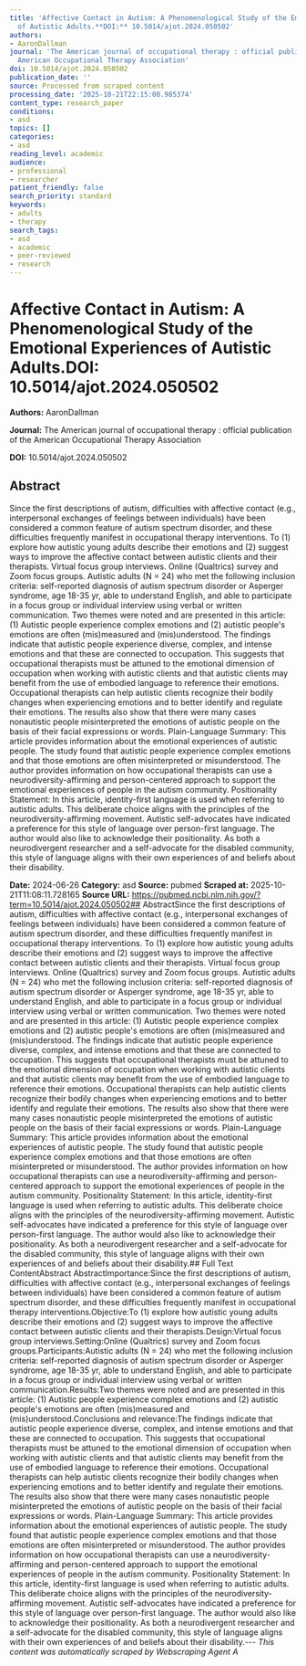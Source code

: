 ```yaml
---
title: 'Affective Contact in Autism: A Phenomenological Study of the Emotional Experiences
  of Autistic Adults.**DOI:** 10.5014/ajot.2024.050502'
authors:
- AaronDallman
journal: 'The American journal of occupational therapy : official publication of the
  American Occupational Therapy Association'
doi: 10.5014/ajot.2024.050502
publication_date: ''
source: Processed from scraped content
processing_date: '2025-10-21T22:15:08.985374'
content_type: research_paper
conditions:
- asd
topics: []
categories:
- asd
reading_level: academic
audience:
- professional
- researcher
patient_friendly: false
search_priority: standard
keywords:
- adults
- therapy
search_tags:
- asd
- academic
- peer-reviewed
- research
---
```


# Affective Contact in Autism: A Phenomenological Study of the Emotional Experiences of Autistic Adults.**DOI:** 10.5014/ajot.2024.050502

**Authors:** AaronDallman

**Journal:** The American journal of occupational therapy : official publication of the American Occupational Therapy Association

**DOI:** 10.5014/ajot.2024.050502

## Abstract

Since the first descriptions of autism, difficulties with affective contact (e.g., interpersonal exchanges of feelings between individuals) have been considered a common feature of autism spectrum disorder, and these difficulties frequently manifest in occupational therapy interventions.
To (1) explore how autistic young adults describe their emotions and (2) suggest ways to improve the affective contact between autistic clients and their therapists.
Virtual focus group interviews.
Online (Qualtrics) survey and Zoom focus groups.
Autistic adults (N = 24) who met the following inclusion criteria: self-reported diagnosis of autism spectrum disorder or Asperger syndrome, age 18-35 yr, able to understand English, and able to participate in a focus group or individual interview using verbal or written communication.
Two themes were noted and are presented in this article: (1) Autistic people experience complex emotions and (2) autistic people's emotions are often (mis)measured and (mis)understood.
The findings indicate that autistic people experience diverse, complex, and intense emotions and that these are connected to occupation. This suggests that occupational therapists must be attuned to the emotional dimension of occupation when working with autistic clients and that autistic clients may benefit from the use of embodied language to reference their emotions. Occupational therapists can help autistic clients recognize their bodily changes when experiencing emotions and to better identify and regulate their emotions. The results also show that there were many cases nonautistic people misinterpreted the emotions of autistic people on the basis of their facial expressions or words. Plain-Language Summary: This article provides information about the emotional experiences of autistic people. The study found that autistic people experience complex emotions and that those emotions are often misinterpreted or misunderstood. The author provides information on how occupational therapists can use a neurodiversity-affirming and person-centered approach to support the emotional experiences of people in the autism community. Positionality Statement: In this article, identity-first language is used when referring to autistic adults. This deliberate choice aligns with the principles of the neurodiversity-affirming movement. Autistic self-advocates have indicated a preference for this style of language over person-first language. The author would also like to acknowledge their positionality. As both a neurodivergent researcher and a self-advocate for the disabled community, this style of language aligns with their own experiences of and beliefs about their disability.

**Date:** 2024-06-26
**Category:** asd
**Source:** pubmed
**Scraped at:** 2025-10-21T11:08:11.728165
**Source URL:** https://pubmed.ncbi.nlm.nih.gov/?term=10.5014/ajot.2024.050502## AbstractSince the first descriptions of autism, difficulties with affective contact (e.g., interpersonal exchanges of feelings between individuals) have been considered a common feature of autism spectrum disorder, and these difficulties frequently manifest in occupational therapy interventions.
To (1) explore how autistic young adults describe their emotions and (2) suggest ways to improve the affective contact between autistic clients and their therapists.
Virtual focus group interviews.
Online (Qualtrics) survey and Zoom focus groups.
Autistic adults (N = 24) who met the following inclusion criteria: self-reported diagnosis of autism spectrum disorder or Asperger syndrome, age 18-35 yr, able to understand English, and able to participate in a focus group or individual interview using verbal or written communication.
Two themes were noted and are presented in this article: (1) Autistic people experience complex emotions and (2) autistic people's emotions are often (mis)measured and (mis)understood.
The findings indicate that autistic people experience diverse, complex, and intense emotions and that these are connected to occupation. This suggests that occupational therapists must be attuned to the emotional dimension of occupation when working with autistic clients and that autistic clients may benefit from the use of embodied language to reference their emotions. Occupational therapists can help autistic clients recognize their bodily changes when experiencing emotions and to better identify and regulate their emotions. The results also show that there were many cases nonautistic people misinterpreted the emotions of autistic people on the basis of their facial expressions or words. Plain-Language Summary: This article provides information about the emotional experiences of autistic people. The study found that autistic people experience complex emotions and that those emotions are often misinterpreted or misunderstood. The author provides information on how occupational therapists can use a neurodiversity-affirming and person-centered approach to support the emotional experiences of people in the autism community. Positionality Statement: In this article, identity-first language is used when referring to autistic adults. This deliberate choice aligns with the principles of the neurodiversity-affirming movement. Autistic self-advocates have indicated a preference for this style of language over person-first language. The author would also like to acknowledge their positionality. As both a neurodivergent researcher and a self-advocate for the disabled community, this style of language aligns with their own experiences of and beliefs about their disability.## Full Text ContentAbstract AbstractImportance:Since the first descriptions of autism, difficulties with affective contact (e.g., interpersonal exchanges of feelings between individuals) have been considered a common feature of autism spectrum disorder, and these difficulties frequently manifest in occupational therapy interventions.Objective:To (1) explore how autistic young adults describe their emotions and (2) suggest ways to improve the affective contact between autistic clients and their therapists.Design:Virtual focus group interviews.Setting:Online (Qualtrics) survey and Zoom focus groups.Participants:Autistic adults (N = 24) who met the following inclusion criteria: self-reported diagnosis of autism spectrum disorder or Asperger syndrome, age 18-35 yr, able to understand English, and able to participate in a focus group or individual interview using verbal or written communication.Results:Two themes were noted and are presented in this article: (1) Autistic people experience complex emotions and (2) autistic people's emotions are often (mis)measured and (mis)understood.Conclusions and relevance:The findings indicate that autistic people experience diverse, complex, and intense emotions and that these are connected to occupation. This suggests that occupational therapists must be attuned to the emotional dimension of occupation when working with autistic clients and that autistic clients may benefit from the use of embodied language to reference their emotions. Occupational therapists can help autistic clients recognize their bodily changes when experiencing emotions and to better identify and regulate their emotions. The results also show that there were many cases nonautistic people misinterpreted the emotions of autistic people on the basis of their facial expressions or words. Plain-Language Summary: This article provides information about the emotional experiences of autistic people. The study found that autistic people experience complex emotions and that those emotions are often misinterpreted or misunderstood. The author provides information on how occupational therapists can use a neurodiversity-affirming and person-centered approach to support the emotional experiences of people in the autism community. Positionality Statement: In this article, identity-first language is used when referring to autistic adults. This deliberate choice aligns with the principles of the neurodiversity-affirming movement. Autistic self-advocates have indicated a preference for this style of language over person-first language. The author would also like to acknowledge their positionality. As both a neurodivergent researcher and a self-advocate for the disabled community, this style of language aligns with their own experiences of and beliefs about their disability.---
*This content was automatically scraped by Webscraping Agent A*